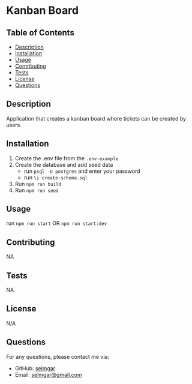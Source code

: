# Kanban Board

  ## Table of Contents
  - [Description](#description)
  - [Installation](#installation)
  - [Usage](#usage)
  - [Contributing](#contributing)
  - [Tests](#tests)
  - [License](#license)
  - [Questions](#questions)

  ## Description
  Application that creates a kanban board where tickets can be created by users.

  ## Installation
  1. Create the .env file from the `.env-example`
  2. Create the database and add seed data
      * run `psql -U postgres` and enter your password
      * run `\i create-schema.sql` 
  3. Run `npm run build`
  4. Run `npm run seed`

  ## Usage
  run `npm run start` OR `npm run start:dev`

  ## Contributing
  NA

  ## Tests
  NA

  ## License
  N/A 

  ## Questions
  For any questions, please contact me via:

  - GitHub: [selmgar](https://github.com/selmgar)
  - Email: selmgar@gmail.com
  